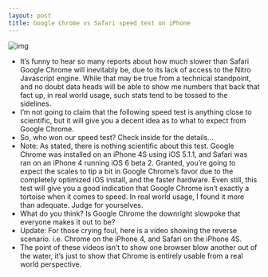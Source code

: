 ```yaml
---
layout: post
title: Google Chrome vs Safari speed test on iPhone
---
```

![img](http://media.idownloadblog.com/wp-content/uploads/2012/06/chrome-vs-safari.jpg)
* It’s funny to hear so many reports about how much slower than Safari Google Chrome will inevitably be, due to its lack of access to the Nitro Javascript engine. While that may be true from a technical standpoint, and no doubt data heads will be able to show me numbers that back that fact up, in real world usage, such stats tend to be tossed to the sidelines.
* I’m not going to claim that the following speed test is anything close to scientific, but it will give you a decent idea as to what to expect from Google Chrome.
* So, who won our speed test? Check inside for the details…
* Note: As stated, there is nothing scientific about this test. Google Chrome was installed on an iPhone 4S using iOS 5.1.1, and Safari was ran on an iPhone 4 running iOS 6 beta 2. Granted, you’re going to expect the scales to tip a bit in Google Chrome’s favor due to the completely optimized iOS install, and the faster hardware. Even still, this test will give you a good indication that Google Chrome isn’t exactly a tortoise when it comes to speed. In real world usage, I found it more than adequate. Judge for yourselves.
* What do you think? Is Google Chrome the downright slowpoke that everyone makes it out to be?
* Update: For those crying foul, here is a video showing the reverse scenario. i.e. Chrome on the iPhone 4, and Safari on the iPhone 4S.
* The point of these videos isn’t to show one browser blow another out of the water, it’s just to show that Chrome is entirely usable from a real world perspective.


